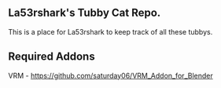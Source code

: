 ## La53rshark's Tubby Cat Repo.
This is a place for La53rshark to keep track of all these tubbys.

## Required Addons

VRM  - https://github.com/saturday06/VRM_Addon_for_Blender